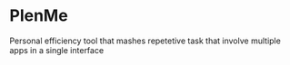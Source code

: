 PlenMe
======

Personal efficiency tool that mashes repetetive task that involve multiple apps in a single interface

